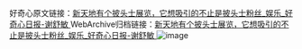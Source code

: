 好奇心原文链接：[新天地有个披头士展览，它想吸引的不止是披头士粉丝_娱乐_好奇心日报-谢舒敏 ](https://www.qdaily.com/articles/12000.html)
WebArchive归档链接：[新天地有个披头士展览，它想吸引的不止是披头士粉丝_娱乐_好奇心日报-谢舒敏 ](http://web.archive.org/web/20190623171758/https://www.qdaily.com/articles/12000.html)
![image](http://ww3.sinaimg.cn/large/007d5XDply1g3wbkbdcpmj30u0648qv5)